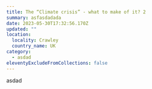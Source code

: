 ```yaml
---
title: The “Climate crisis” - what to make of it? 2
summary: asfasdadada
date: 2023-05-30T17:32:56.170Z
updated: ""
location:
  locality: Crawley
  country_name: UK
category:
  - asdad
eleventyExcludeFromCollections: false
---
```

a﻿sdad